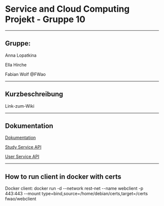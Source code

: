 # Service and Cloud Computing Projekt - Gruppe 10

---

## Gruppe:

Anna Lopatkina

Ella Hirche

Fabian Wolf @FWao

---

## Kurzbeschreibung


Link-zum-Wiki

---

## Dokumentation

[Dokumentation](https://bitbucket.org/tudresden/ws2020-gruppe10/doku.pdf)

[Study Service API](https://bitbucket.org/tudresden/ws2020-gruppe10/src/master/output-study.pdf)

[User Service API](https://bitbucket.org/tudresden/ws2020-gruppe10/src/master/output-user.pdf)

---

## How to run client in docker with certs

Docker client: docker run -d --network rest-net --name webclient -p 443:443 --mount type=bind,source=/home/debian/certs,target=/certs fwao/webclient
